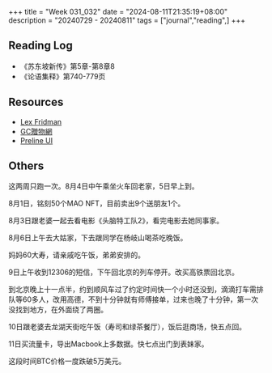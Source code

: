 +++
title = "Week 031_032"
date = "2024-08-11T21:35:19+08:00"
description = "20240729 - 20240811"
tags = ["journal","reading",]
+++

## Reading Log

* 《苏东坡新传》第5章-第8章8
* 《论语集释》第740-779页

## Resources

* [Lex Fridman](https://lexfridman.com/)
* [GC贈物網](https://www.give-circle.com/)
* [Preline UI](https://preline.co/)

## Others

这两周只跑一次。8月4日中午乘坐火车回老家，5日早上到。

8月1日，铭刻50个MAO NFT，目前卖出9个送朋友1个。

8月3日跟老婆一起去看电影《头脑特工队2》，看完电影去她同事家。

8月6日上午去大姑家，下去跟同学在杨岐山喝茶吃晚饭。

妈妈60大寿，请亲戚吃午饭，弟弟安排的。

9日上午收到12306的短信，下午回北京的列车停开。改买高铁票回北京。

到北京晚上十一点半，约到顺风车过了约定时间快一个小时还没到，滴滴打车需排队等60多人，改用高德，不到十分钟就有师傅接单，过来也晚了十分钟，第一次没找到地方，在外面绕了两圈。

10日跟老婆去龙湖天街吃午饭（寿司和绿茶餐厅），饭后逛商场，快五点回。

11日买流量卡，导出Macbook上多数据。快七点出门到表妹家。

这段时间BTC价格一度跌破5万美元。



